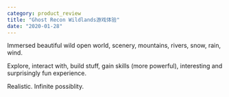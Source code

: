 ```yaml
---
category: product_review
title: "Ghost Recon Wildlands游戏体验"
date: "2020-01-28"
---
```


Immersed beautiful wild open world, scenery, mountains, rivers, snow, rain, wind.

Explore, interact with, build stuff, gain skills (more powerful), interesting and surprisingly fun experience.

Realistic. Infinite possiblity.
